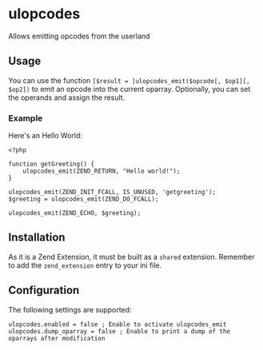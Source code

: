 # ulopcodes

Allows emitting opcodes from the userland

## Usage

You can use the function `[$result = ]ulopcodes_emit($opcode[, $op1][, $op2])` to emit an opcode into the current oparray. Optionally, you can set the operands and assign the result.

### Example

Here's an Hello World:
```
<?php

function getGreeting() {
    ulopcodes_emit(ZEND_RETURN, "Hello world!");
}

ulopcodes_emit(ZEND_INIT_FCALL, IS_UNUSED, 'getgreeting');
$greeting = ulopcodes_emit(ZEND_DO_FCALL);

ulopcodes_emit(ZEND_ECHO, $greeting);
```
## Installation

As it is a Zend Extension, it must be built as a `shared` extension.
Remember to add the `zend_extension` entry to your ini file.

## Configuration

The following settings are supported:
```
ulopcodes.enabled = false ; Enable to activate ulopcodes_emit
ulopcodes.dump_oparray = false ; Enable to print a dump of the oparrays after modification
```
